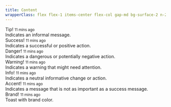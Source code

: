 ```yaml
---
title: Content
wrapperClass: flex flex-1 items-center flex-col gap-md bg-surface-2 n-24 p-24
---
```


<div class="vv-toast" aria-live="assertive" aria-atomic="true">
    <div class="vv-toast__header">
        <IconifyIcon icon="akar-icons:heart" class="mr-12"/>
        Tip!
        <small class="ml-auto font-extralight text-14">11 mins ago</small>
    </div>
    <div class="vv-toast__content">
       Indicates an informal message.
    </div>
</div>

<div class="vv-toast vv-toast--success" aria-live="assertive" aria-atomic="true">
    <div class="vv-toast__header">
        <IconifyIcon icon="akar-icons:check" class="mr-12"/>
        Success!
        <small class="ml-auto font-extralight text-14">11 mins ago</small>
    </div>
    <div class="vv-toast__content">
        Indicates a successful or positive action.
    </div>
</div>

<div class="vv-toast vv-toast--danger" aria-live="assertive" aria-atomic="true">
    <div class="vv-toast__header">
        <IconifyIcon icon="akar-icons:block" class="mr-12"/>
        Danger!
        <small class="ml-auto font-extralight text-14">11 mins ago</small>
    </div>
    <div class="vv-toast__content">
        Indicates a dangerous or potentially negative action.
    </div>
</div>

<div class="vv-toast vv-toast--warning" aria-live="assertive" aria-atomic="true">
    <div class="vv-toast__header">
        <IconifyIcon icon="akar-icons:triangle-alert" class="mr-12"/>
        Warning!
        <small class="ml-auto font-extralight text-14">11 mins ago</small>
    </div>
    <div class="vv-toast__content">
        Indicates a warning that might need attention.
    </div>
</div>

<div class="vv-toast vv-toast--info" aria-live="assertive" aria-atomic="true">
    <div class="vv-toast__header">
        <IconifyIcon icon="akar-icons:music" class="mr-12"/>
        Info!
        <small class="ml-auto font-extralight text-14">11 mins ago</small>
    </div>
    <div class="vv-toast__content">
       Indicates a neutral informative change or action.
    </div>
</div>

<div class="vv-toast vv-toast--accent" aria-live="assertive" aria-atomic="true">
    <div class="vv-toast__header">
        <IconifyIcon icon="akar-icons:key" class="mr-12"/>
        Accent!
        <small class="ml-auto font-extralight text-14">11 mins ago</small>
    </div>
    <div class="vv-toast__content">
        Indicates a message that is not as important as a success message.
    </div>
</div>

<div class="vv-toast vv-toast--brand" aria-live="assertive" aria-atomic="true">
    <div class="vv-toast__header">
        <IconifyIcon icon="akar-icons:trophy" class="mr-12"/>
        Brand!
        <small class="ml-auto font-extralight text-14">11 mins ago</small>
    </div>
    <div class="vv-toast__content">
        Toast with brand color.
    </div>
</div>